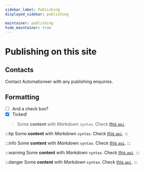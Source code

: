 ```yaml
---
sidebar_label: Publishing
displayed_sidebar: publishing

maintainer: publishing
hide_maintainer: true
---
```


# Publishing on this site

## Contacts

Contact Automationeer with any publishing enquiries.

## Formatting

- [ ] And a check box?
- [x] Ticked!

> Some **content** with _Markdown_ `syntax`. Check [this `api`](#).

:::tip
Some **content** with _Markdown_ `syntax`. Check [this `api`](#).
:::

:::info
Some **content** with _Markdown_ `syntax`. Check [this `api`](#).
:::

:::warning
Some **content** with _Markdown_ `syntax`. Check [this `api`](#).
:::

:::danger
Some **content** with _Markdown_ `syntax`. Check [this `api`](#).
:::
